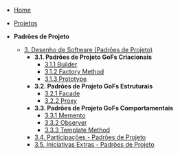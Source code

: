 <!-- docs/_sidebar.md -->

- [Home](/)
- [Projetos](/Projeto/Projeto.md)

- **Padrões de Projeto**
  - [3. Desenho de Software (Padrões de Projeto)](PadroesDeProjeto/Introducao.md)
    - **3.1. Padrões de Projeto GoFs Criacionais**
      - [3.1.1 Builder](/PadroesDeProjeto/GofsCriacionais/Builder.md)
      - [3.1.2 Factory Method](/PadroesDeProjeto/GofsCriacionais/FactoryMethod.md)  
      - [3.1.3 Prototype](/PadroesDeProjeto/GofsCriacionais/Prototype.md)
    - **3.2. Padrões de Projeto GoFs Estruturais**
      - [3.2.1 Facade](/PadroesDeProjeto/GofsEstruturais/Facade.md)
      - [3.2.2 Proxy](/PadroesDeProjeto/GofsEstruturais/Proxy.md)
    - **3.3. Padrões de Projeto GoFs Comportamentais**
      - [3.3.1 Memento](/PadroesDeProjeto/GofsComportamentais/Memento.md)
      - [3.3.2 Observer](/PadroesDeProjeto/GofsComportamentais/Observer.md)
      - [3.3.3 Template Method](/PadroesDeProjeto/GofsComportamentais/TemplateMethod.md)
    - [3.4. Participações - Padrões de Projeto](/PadroesDeProjeto/3.4.ParticipacoesPadroes.md)
    - [3.5. Iniciativas Extras - Padrões de Projeto](/PadroesDeProjeto/3.5.IniciativasExtras.md)
      
